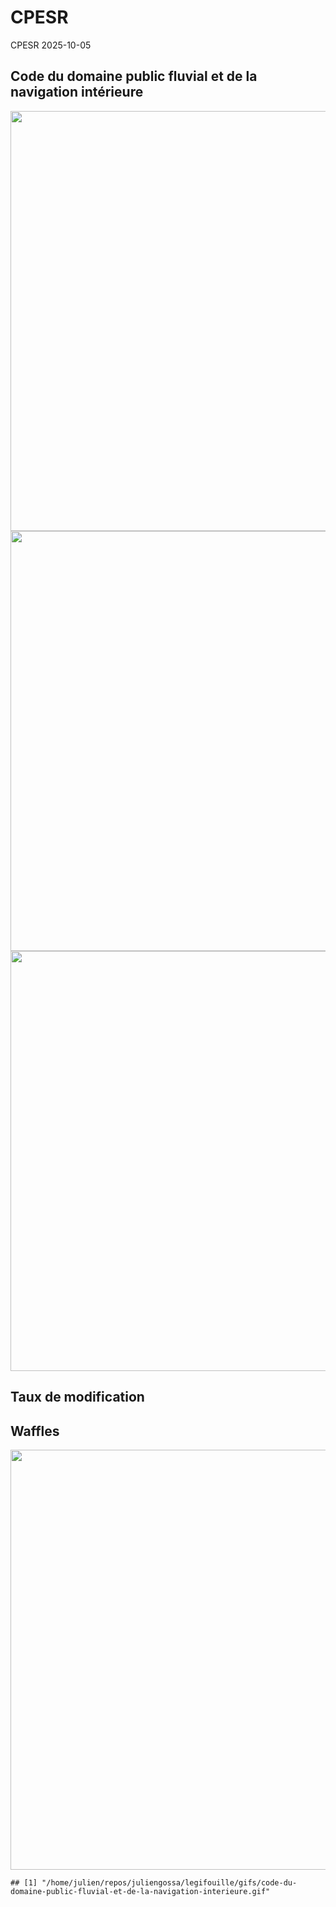 CPESR
================
CPESR
2025-10-05

## Code du domaine public fluvial et de la navigation intérieure

<img src="/home/julien/repos/juliengossa/legifouille/codes/code-du-domaine-public-fluvial-et-de-la-navigation-interieure/legifouille-code_files/figure-gfm/versions-1.png" width="672" />

<img src="/home/julien/repos/juliengossa/legifouille/codes/code-du-domaine-public-fluvial-et-de-la-navigation-interieure/legifouille-code_files/figure-gfm/modifications-1.png" width="672" />
<img src="/home/julien/repos/juliengossa/legifouille/codes/code-du-domaine-public-fluvial-et-de-la-navigation-interieure/legifouille-code_files/figure-gfm/taille_modifications-1.png" width="672" />

## Taux de modification

## Waffles

<img src="/home/julien/repos/juliengossa/legifouille/codes/code-du-domaine-public-fluvial-et-de-la-navigation-interieure/legifouille-code_files/figure-gfm/unnamed-chunk-4-1.png" width="672" />

    ## [1] "/home/julien/repos/juliengossa/legifouille/gifs/code-du-domaine-public-fluvial-et-de-la-navigation-interieure.gif"

